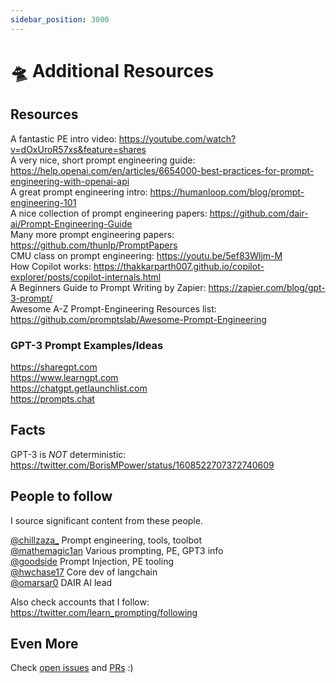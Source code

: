 ```yaml
---
sidebar_position: 3000
---
```


# 🛸 Additional Resources

## Resources

A fantastic PE intro video: https://youtube.com/watch?v=dOxUroR57xs&feature=shares<br/>
A very nice, short prompt engineering guide: https://help.openai.com/en/articles/6654000-best-practices-for-prompt-engineering-with-openai-api<br/>
A great prompt engineering intro: https://humanloop.com/blog/prompt-engineering-101<br/>
A nice collection of prompt engineering papers: https://github.com/dair-ai/Prompt-Engineering-Guide<br/>
Many more prompt engineering papers: https://github.com/thunlp/PromptPapers<br/>
CMU class on prompt engineering: https://youtu.be/5ef83Wljm-M<br/>
How Copilot works: https://thakkarparth007.github.io/copilot-explorer/posts/copilot-internals.html<br/>
A Beginners Guide to Prompt Writing by Zapier: https://zapier.com/blog/gpt-3-prompt/<br/>
Awesome A-Z Prompt-Engineering Resources list: https://github.com/promptslab/Awesome-Prompt-Engineering


### GPT-3 Prompt Examples/Ideas

https://sharegpt.com <br/>
https://www.learngpt.com <br/>
https://chatgpt.getlaunchlist.com <br/>
https://prompts.chat


## Facts

GPT-3 is *NOT* deterministic: https://twitter.com/BorisMPower/status/1608522707372740609

## People to follow

I source significant content from these people.

[@chillzaza_](https://mobile.twitter.com/chillzaza_) Prompt engineering, tools, toolbot<br/>
[@mathemagic1an](https://mobile.twitter.com/mathemagic1an) Various prompting, PE, GPT3 info<br/>
[@goodside](https://twitter.com/goodside/status/1588247865503010816) Prompt Injection, PE tooling<br/>
[@hwchase17](https://twitter.com/hwchase17) Core dev of langchain<br/>
[@omarsar0](https://twitter.com/omarsar0) DAIR AI lead

Also check accounts that I follow: https://twitter.com/learn_prompting/following 

## Even More

Check [open issues](https://github.com/trigaten/Learn_Prompting/issues) and [PRs](https://github.com/trigaten/Learn_Prompting/pulls) :)

